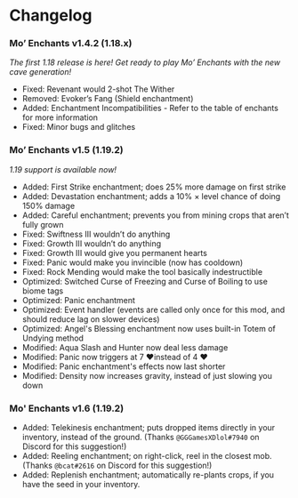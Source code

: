 # Changelog

### Mo’ Enchants v1.4.2 (1.18.x)

*The first 1.18 release is here! Get ready to play Mo’ Enchants with the new cave generation!*

- Fixed: Revenant would 2-shot The Wither
- Removed: Evoker’s Fang (Shield enchantment)
- Added: Enchantment Incompatibilities - Refer to the table of enchants for more information
- Fixed: Minor bugs and glitches

### Mo’ Enchants v1.5 (1.19.2)

*1.19 support is available now!*

- Added: First Strike enchantment; does 25% more damage on first strike
- Added: Devastation enchantment; adds a 10% × level chance of doing 150% damage
- Added: Careful enchantment; prevents you from mining crops that aren’t fully grown
- Fixed: Swiftness III wouldn’t do anything
- Fixed: Growth III wouldn’t do anything
- Fixed: Growth III would give you permanent hearts
- Fixed: Panic would make you invincible (now has cooldown)
- Fixed: Rock Mending would make the tool basically indestructible
- Optimized: Switched Curse of Freezing and Curse of Boiling to use biome tags
- Optimized: Panic enchantment
- Optimized: Event handler (events are called only once for this mod, and should reduce lag on slower devices)
- Optimized: Angel's Blessing enchantment now uses built-in Totem of Undying method
- Modified: Aqua Slash and Hunter now deal less damage
- Modified: Panic now triggers at 7 ❤️instead of 4 ❤️
- Modified: Panic enchantment's effects now last shorter
- Modified: Density now increases gravity, instead of just slowing you down

### Mo' Enchants v1.6 (1.19.2)

- Added: Telekinesis enchantment; puts dropped items directly in your inventory, instead of the ground. (Thanks `@GGGamesXDlol#7940` on Discord for this suggestion!)
- Added: Reeling enchantment; on right-click, reel in the closest mob. (Thanks `@bcat#2616` on Discord for this suggestion!)
- Added: Replenish enchantment; automatically re-plants crops, if you have the seed in your inventory.
